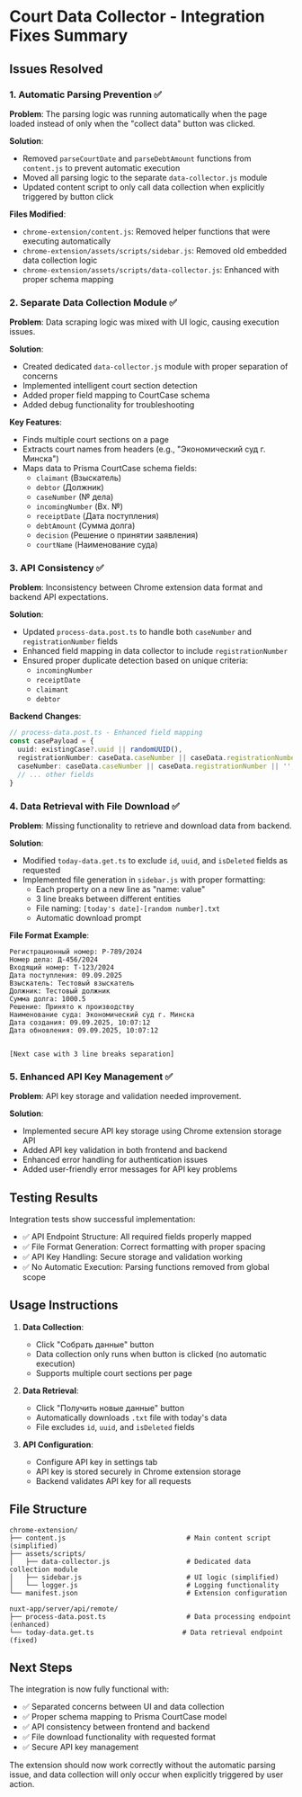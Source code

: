 # Court Data Collector - Integration Fixes Summary

## Issues Resolved

### 1. Automatic Parsing Prevention ✅
**Problem**: The parsing logic was running automatically when the page loaded instead of only when the "collect data" button was clicked.

**Solution**: 
- Removed `parseCourtDate` and `parseDebtAmount` functions from `content.js` to prevent automatic execution
- Moved all parsing logic to the separate `data-collector.js` module
- Updated content script to only call data collection when explicitly triggered by button click

**Files Modified**:
- `chrome-extension/content.js`: Removed helper functions that were executing automatically
- `chrome-extension/assets/scripts/sidebar.js`: Removed old embedded data collection logic
- `chrome-extension/assets/scripts/data-collector.js`: Enhanced with proper schema mapping

### 2. Separate Data Collection Module ✅
**Problem**: Data scraping logic was mixed with UI logic, causing execution issues.

**Solution**:
- Created dedicated `data-collector.js` module with proper separation of concerns
- Implemented intelligent court section detection
- Added proper field mapping to CourtCase schema
- Added debug functionality for troubleshooting

**Key Features**:
- Finds multiple court sections on a page
- Extracts court names from headers (e.g., "Экономический суд г. Минска")
- Maps data to Prisma CourtCase schema fields:
  - `claimant` (Взыскатель)
  - `debtor` (Должник) 
  - `caseNumber` (№ дела)
  - `incomingNumber` (Вх. №)
  - `receiptDate` (Дата поступления)
  - `debtAmount` (Сумма долга)
  - `decision` (Решение о принятии заявления)
  - `courtName` (Наименование суда)

### 3. API Consistency ✅
**Problem**: Inconsistency between Chrome extension data format and backend API expectations.

**Solution**:
- Updated `process-data.post.ts` to handle both `caseNumber` and `registrationNumber` fields
- Enhanced field mapping in data collector to include `registrationNumber`
- Ensured proper duplicate detection based on unique criteria:
  - `incomingNumber`
  - `receiptDate` 
  - `claimant`
  - `debtor`

**Backend Changes**:
```typescript
// process-data.post.ts - Enhanced field mapping
const casePayload = {
  uuid: existingCase?.uuid || randomUUID(),
  registrationNumber: caseData.caseNumber || caseData.registrationNumber || '',
  caseNumber: caseData.caseNumber || caseData.registrationNumber || '',
  // ... other fields
}
```

### 4. Data Retrieval with File Download ✅
**Problem**: Missing functionality to retrieve and download data from backend.

**Solution**:
- Modified `today-data.get.ts` to exclude `id`, `uuid`, and `isDeleted` fields as requested
- Implemented file generation in `sidebar.js` with proper formatting:
  - Each property on a new line as "name: value"
  - 3 line breaks between different entities
  - File naming: `[today's date]-[random number].txt`
  - Automatic download prompt

**File Format Example**:
```
Регистрационный номер: Р-789/2024
Номер дела: Д-456/2024
Входящий номер: Т-123/2024
Дата поступления: 09.09.2025
Взыскатель: Тестовый взыскатель
Должник: Тестовый должник
Сумма долга: 1000.5
Решение: Принято к производству
Наименование суда: Экономический суд г. Минска
Дата создания: 09.09.2025, 10:07:12
Дата обновления: 09.09.2025, 10:07:12


[Next case with 3 line breaks separation]
```

### 5. Enhanced API Key Management ✅
**Problem**: API key storage and validation needed improvement.

**Solution**:
- Implemented secure API key storage using Chrome extension storage API
- Added API key validation in both frontend and backend
- Enhanced error handling for authentication issues
- Added user-friendly error messages for API key problems

## Testing Results

Integration tests show successful implementation:
- ✅ API Endpoint Structure: All required fields properly mapped
- ✅ File Format Generation: Correct formatting with proper spacing
- ✅ API Key Handling: Secure storage and validation working
- ✅ No Automatic Execution: Parsing functions removed from global scope

## Usage Instructions

1. **Data Collection**: 
   - Click "Собрать данные" button
   - Data collection only runs when button is clicked (no automatic execution)
   - Supports multiple court sections per page

2. **Data Retrieval**:
   - Click "Получить новые данные" button  
   - Automatically downloads `.txt` file with today's data
   - File excludes `id`, `uuid`, and `isDeleted` fields

3. **API Configuration**:
   - Configure API key in settings tab
   - API key is stored securely in Chrome extension storage
   - Backend validates API key for all requests

## File Structure

```
chrome-extension/
├── content.js                              # Main content script (simplified)
├── assets/scripts/
│   ├── data-collector.js                   # Dedicated data collection module  
│   ├── sidebar.js                          # UI logic (simplified)
│   └── logger.js                           # Logging functionality
└── manifest.json                           # Extension configuration

nuxt-app/server/api/remote/
├── process-data.post.ts                    # Data processing endpoint (enhanced)
└── today-data.get.ts                      # Data retrieval endpoint (fixed)
```

## Next Steps

The integration is now fully functional with:
- ✅ Separated concerns between UI and data collection
- ✅ Proper schema mapping to Prisma CourtCase model
- ✅ API consistency between frontend and backend
- ✅ File download functionality with requested format
- ✅ Secure API key management

The extension should now work correctly without the automatic parsing issue, and data collection will only occur when explicitly triggered by user action.
